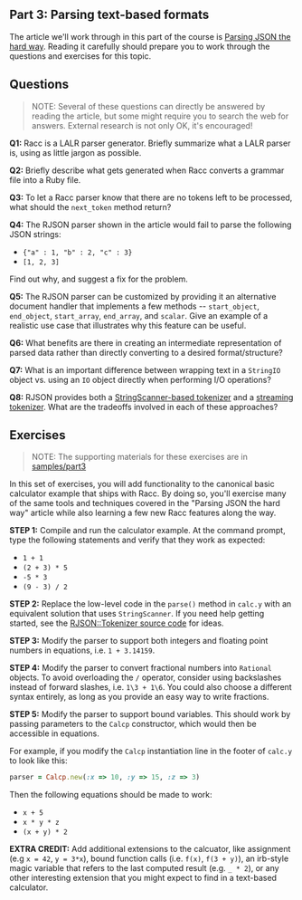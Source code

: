 ## Part 3: Parsing text-based formats

The article we'll work through in this part of the 
course is [Parsing JSON the hard way](https://practicingruby.com/articles/parsing-json-the-hard-way).
Reading it carefully should prepare you to work through the questions
and exercises for this topic.

## Questions

> NOTE: Several of these questions can directly be answered by reading 
> the article, but some might require you to search the web for
> answers. External research is not only OK, it's encouraged!

**Q1:** Racc is a LALR parser generator. Briefly summarize what a LALR
parser is, using as little jargon as possible.

**Q2:** Briefly describe what gets generated when Racc converts a grammar
file into a Ruby file.

**Q3:** To let a Racc parser know that there are no tokens left to 
be processed, what should the `next_token` method return?

**Q4:** The RJSON parser shown in the article would fail to parse 
the following JSON strings: 

* `{"a" : 1, "b" : 2, "c" : 3}`
* `[1, 2, 3]`

Find out why, and suggest a fix for the problem.

**Q5:** The RJSON parser can be customized by providing it an alternative
document handler that implements a few methods -- `start_object`,
`end_object`, `start_array`, `end_array`, and `scalar`. Give an example of a
realistic use case that illustrates why this feature can be useful.

**Q6:** What benefits are there in creating an intermediate representation
of parsed data rather than directly converting to a desired format/structure?

**Q7:** What is an important difference between wrapping text in a `StringIO` object 
vs. using an `IO` object directly when performing I/O operations?

**Q8:** RJSON provides both a [StringScanner-based
tokenizer](https://github.com/tenderlove/rjson/blob/master/lib/rjson/tokenizer.rb)
and a [streaming
tokenizer](https://github.com/tenderlove/rjson/blob/master/lib/rjson/stream_tokenizer.rb).
What are the tradeoffs involved in each of these approaches?

## Exercises

> NOTE: The supporting materials for these exercises are in
> [samples/part3][part3-samples]

In this set of exercises, you will add functionality to the canonical basic
calculator example that ships with Racc. By doing so, you'll exercise
many of the same tools and techniques covered in the "Parsing JSON the
hard way" article while also learning a few new Racc features 
along the way.

**STEP 1:** Compile and run the calculator example. 
At the command prompt, type the following statements and
verify that they work as expected:

* `1 + 1`
* `(2 + 3) * 5`
* `-5 * 3`
* `(9 - 3) / 2`

**STEP 2:** Replace the low-level code in the `parse()` method in `calc.y` 
with an equivalent solution that uses `StringScanner`. If you need help
getting started, see the [RJSON::Tokenizer source code][tokenizer] for ideas.

**STEP 3:** Modify the parser to support both integers and floating point
numbers in equations, i.e. `1 + 3.14159`.

**STEP 4:** Modify the parser to convert fractional numbers into `Rational`
objects. To avoid overloading the `/` operator, consider using backslashes
instead of forward slashes, i.e. `1\3 + 1\6`. You could also choose a different
syntax entirely, as long as you provide an easy way to write fractions.

**STEP 5:** Modify the parser to support bound variables. This should work by
passing parameters to the `Calcp` constructor, which would then be 
accessible in equations.

For example, if you modify the `Calcp` instantiation line in the footer of `calc.y`
to look like this:

```ruby
parser = Calcp.new(:x => 10, :y => 15, :z => 3)
```

Then the following equations should be made to work:

* `x + 5`
* `x * y * z`
* `(x + y) * 2`

**EXTRA CREDIT:** Add additional extensions to the calcuator, like assignment
(e.g `x = 42`, `y = 3*x`), bound function calls (i.e. `f(x)`, `f(3 + y)`),
an irb-style magic variable that refers to the last computed result (e.g. `_ *
2`), or any other interesting extension that you might expect to find in a
text-based calculator.

[tokenizer]: https://github.com/tenderlove/rjson/blob/master/lib/rjson/tokenizer.rb
[part3-samples]: https://github.com/elm-city-craftworks/course-001/tree/master/samples/part3
